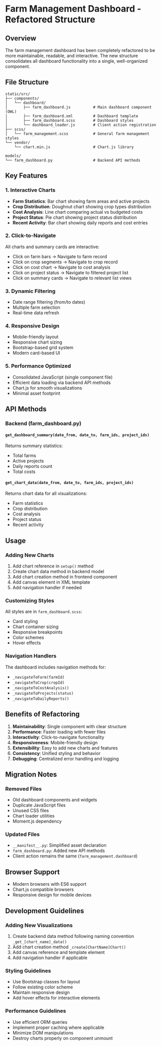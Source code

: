 # Farm Management Dashboard - Refactored Structure

## Overview
The farm management dashboard has been completely refactored to be more maintainable, readable, and interactive. The new structure consolidates all dashboard functionality into a single, well-organized component.

## File Structure

```
static/src/
├── components/
│   └── dashboard/
│       ├── farm_dashboard.js          # Main dashboard component (OWL)
│       ├── farm_dashboard.xml         # Dashboard template
│       ├── farm_dashboard.scss        # Dashboard styles
│       └── dashboard_loader.js        # Client action registration
├── scss/
│   └── farm_management.scss           # General farm management styles
└── vendor/
    └── chart.min.js                   # Chart.js library

models/
└── farm_dashboard.py                  # Backend API methods
```

## Key Features

### 1. Interactive Charts
- **Farm Statistics**: Bar chart showing farm areas and active projects
- **Crop Distribution**: Doughnut chart showing crop types distribution
- **Cost Analysis**: Line chart comparing actual vs budgeted costs
- **Project Status**: Pie chart showing project status distribution
- **Recent Activity**: Bar chart showing daily reports and cost entries

### 2. Click-to-Navigate
All charts and summary cards are interactive:
- Click on farm bars → Navigate to farm record
- Click on crop segments → Navigate to crop record
- Click on cost chart → Navigate to cost analysis
- Click on project status → Navigate to filtered project list
- Click on summary cards → Navigate to relevant list views

### 3. Dynamic Filtering
- Date range filtering (from/to dates)
- Multiple farm selection
- Real-time data refresh

### 4. Responsive Design
- Mobile-friendly layout
- Responsive chart sizing
- Bootstrap-based grid system
- Modern card-based UI

### 5. Performance Optimized
- Consolidated JavaScript (single component file)
- Efficient data loading via backend API methods
- Chart.js for smooth visualizations
- Minimal asset footprint

## API Methods

### Backend (farm_dashboard.py)

#### `get_dashboard_summary(date_from, date_to, farm_ids, project_ids)`
Returns summary statistics:
- Total farms
- Active projects
- Daily reports count
- Total costs

#### `get_chart_data(date_from, date_to, farm_ids, project_ids)`
Returns chart data for all visualizations:
- Farm statistics
- Crop distribution
- Cost analysis
- Project status
- Recent activity

## Usage

### Adding New Charts
1. Add chart reference in `setup()` method
2. Create chart data method in backend model
3. Add chart creation method in frontend component
4. Add canvas element in XML template
5. Add navigation handler if needed

### Customizing Styles
All styles are in `farm_dashboard.scss`:
- Card styling
- Chart container sizing
- Responsive breakpoints
- Color schemes
- Hover effects

### Navigation Handlers
The dashboard includes navigation methods for:
- `_navigateToFarm(farmId)`
- `_navigateToCrop(cropId)`
- `_navigateToCostAnalysis()`
- `_navigateToProjects(status)`
- `_navigateToDailyReports()`

## Benefits of Refactoring

1. **Maintainability**: Single component with clear structure
2. **Performance**: Faster loading with fewer files
3. **Interactivity**: Click-to-navigate functionality
4. **Responsiveness**: Mobile-friendly design
5. **Extensibility**: Easy to add new charts and features
6. **Consistency**: Unified styling and behavior
7. **Debugging**: Centralized error handling and logging

## Migration Notes

### Removed Files
- Old dashboard components and widgets
- Duplicate JavaScript files
- Unused CSS files
- Chart loader utilities
- Moment.js dependency

### Updated Files
- `__manifest__.py`: Simplified asset declaration
- `farm_dashboard.py`: Added new API methods
- Client action remains the same (`farm_management.dashboard`)

## Browser Support
- Modern browsers with ES6 support
- Chart.js compatible browsers
- Responsive design for mobile devices

## Development Guidelines

### Adding New Visualizations
1. Create backend data method following naming convention `_get_[chart_name]_data()`
2. Add chart creation method `_create[ChartName]Chart()`
3. Add canvas reference and template element
4. Add navigation handler if applicable

### Styling Guidelines
- Use Bootstrap classes for layout
- Follow existing color scheme
- Maintain responsive design
- Add hover effects for interactive elements

### Performance Guidelines
- Use efficient ORM queries
- Implement proper caching where applicable
- Minimize DOM manipulations
- Destroy charts properly on component unmount
